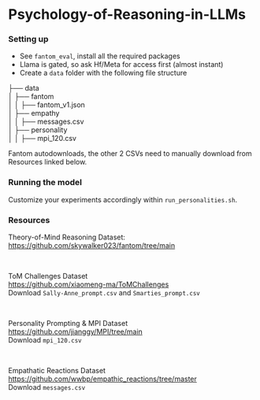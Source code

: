 # Psychology-of-Reasoning-in-LLMs

### Setting up
* See `fantom_eval`, install all the required packages
* Llama is gated, so ask Hf/Meta for access first (almost instant)
* Create a `data` folder with the following file structure

├── data<br>
│   ├── fantom<br>
│   │   ├── fantom_v1.json<br>
│   ├── empathy<br>
│   │   ├── messages.csv<br>
│   ├── personality<br>
│   │   ├── mpi_120.csv<br>

Fantom autodownloads, the other 2 CSVs need to manually download from Resources linked below.


### Running the model
Customize your experiments accordingly within `run_personalities.sh`. 

### Resources
Theory-of-Mind Reasoning Dataset: <br>
https://github.com/skywalker023/fantom/tree/main<br>

<br>

ToM Challenges Dataset<br>
https://github.com/xiaomeng-ma/ToMChallenges<br>
Download `Sally-Anne_prompt.csv` and `Smarties_prompt.csv`

<br>

Personality Prompting & MPI Dataset<br>
https://github.com/jianggy/MPI/tree/main<br>
Download `mpi_120.csv`

<br>

Empathatic Reactions Dataset<br>
https://github.com/wwbp/empathic_reactions/tree/master<br>
Download `messages.csv`
